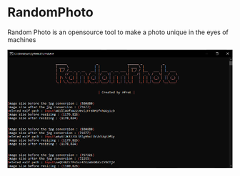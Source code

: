 # RandomPhoto
Random Photo is an opensource tool to make a photo unique in the eyes of machines

![alt text](https://github.com/Its-AfraL/RandomPhoto/blob/51faa8259debb3d43040843e1ea24b349e6d3983/random_photo.PNG)

